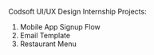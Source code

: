 Codsoft UI/UX Design Internship
Projects:
1. Mobile App Signup Flow
2. Email Template
3. Restaurant Menu
